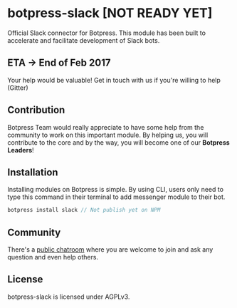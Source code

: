 # botpress-slack [NOT READY YET]

Official Slack connector for Botpress. This module has been built to accelerate and facilitate development of Slack bots.

## ETA -> End of Feb 2017

Your help would be valuable! Get in touch with us if you're willing to help (Gitter)

## Contribution

Botpress Team would really appreciate to have some help from the community to work on this important module. By helping us, you will contribute to the core and by the way, you will become one of our **Botpress Leaders**!

## Installation

Installing modules on Botpress is simple. By using CLI, users only need to type this command in their terminal to add messenger module to their bot.

```js
botpress install slack // Not publish yet on NPM
```

## Community

There's a [public chatroom](https://gitter.im/botpress/core) where you are welcome to join and ask any question and even help others.

## License

botpress-slack is licensed under AGPLv3.
